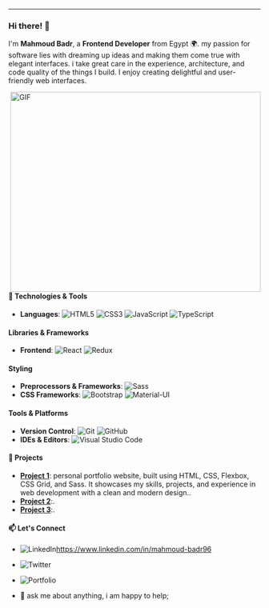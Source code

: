 


---

### Hi there! 👋

I'm **Mahmoud Badr**, a  **Frontend Developer** from Egypt 🌍. my passion for software lies with dreaming up ideas and making them come true with elegant interfaces. i take great care in the experience, architecture, and code quality of the things I build. I enjoy creating delightful and user-friendly web interfaces.

  <img align="right" alt="GIF" src="https://github.com/abhisheknaiidu/abhisheknaiidu/blob/master/code.gif?raw=true" width="500" height="400" />

#### 🔧 Technologies & Tools
- **Languages**: ![HTML5](https://img.icons8.com/color/40/000000/html-5.png) ![CSS3](https://img.icons8.com/color/40/000000/css3.png) ![JavaScript](https://img.icons8.com/color/40/000000/javascript.png) ![TypeScript](https://img.icons8.com/color/40/000000/typescript.png)

#### Libraries & Frameworks
- **Frontend**: ![React](https://img.icons8.com/color/40/000000/react-native.png) ![Redux](https://img.icons8.com/color/40/000000/redux.png) 
#### Styling
- **Preprocessors & Frameworks**: ![Sass](https://img.icons8.com/color/40/000000/sass.png) 
- **CSS Frameworks**: ![Bootstrap](https://img.icons8.com/color/40/000000/bootstrap.png)  ![Material-UI](https://img.icons8.com/color/40/000000/material-ui.png)


#### Tools & Platforms
- **Version Control**: ![Git](https://img.icons8.com/color/40/000000/git.png) ![GitHub](https://img.icons8.com/material-outlined/40/000000/github.png)
- **IDEs & Editors**: ![Visual Studio Code](https://img.icons8.com/color/40/000000/visual-studio-code-2019.png)

#### 🚀 Projects
- [**Project 1**](#): personal portfolio website, built using HTML, CSS, Flexbox, CSS Grid, and Sass. It showcases my skills, projects, and experience in web development with a clean and modern design..
- [**Project 2**](#):.
- [**Project 3**](#):.

#### 📫 Let's Connect
- ![LinkedIn](https://img.icons8.com/color/40/000000/linkedin.png)https://www.linkedin.com/in/mahmoud-badr96
- ![Twitter](https://img.icons8.com/color/40/000000/twitter.png)
- ![Portfolio](https://img.shields.io/badge/Portfolio-%F0%9F%93%85-blue)


- 💬 ask me about anything, i am happy to help;






